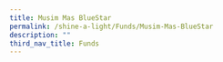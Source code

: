 ```yaml
---
title: Musim Mas BlueStar
permalink: /shine-a-light/Funds/Musim-Mas-BlueStar
description: ""
third_nav_title: Funds
---
```

